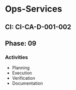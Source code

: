 # Ops-Services

## CI: CI-CA-D-001-002
## Phase: 09

### Activities
- Planning
- Execution
- Verification
- Documentation
